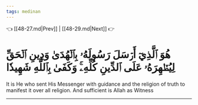 ```yaml
---
tags: medinan
---
```


👈 [[48-27.md|Prev]] | [[48-29.md|Next]] 👉

# هُوَ ٱلَّذِيٓ أَرۡسَلَ رَسُولَهُۥ بِٱلۡهُدَىٰ وَدِينِ ٱلۡحَقِّ لِيُظۡهِرَهُۥ عَلَى ٱلدِّينِ كُلِّهِۦۚ وَكَفَىٰ بِٱللَّهِ شَهِيدٗا

It is He who sent His Messenger with guidance and the religion of truth to manifest it over all religion. And sufficient is Allah as Witness

---

